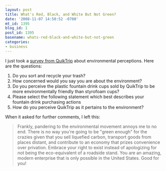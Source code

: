 ```yaml
---
layout: post
title: What's Red, Black, and White But Not Green?
date: '2008-11-07 14:50:52 -0700'
mt_id: 1395
blog_id: 1
post_id: 1395
basename: whats-red-black-and-white-but-not-green
categories:
- business
---
```

<p id="qt-green-intro">I just took a <a href="http://www.qtwebgroup.com/">survey from QuikTrip</a> about environmental perceptions. Here are the questions:</p><ol id="qt-green-questions"><li>Do you sort and recycle your trash?</li><li>How concerned would you say you are about the environment?</li><li>Do you perceive the plastic fountain drink cups sold by QuikTrip to be more environmentally friendly than styrofoam cups?</li><li>Please select the following statement which best describes your fountain drink purchasing actions</li><li>How do you perceive QuikTrip as it pertains to the environment?</li></ol><p id="qt-green-response">When it asked for further comments, I left this:</p><blockquote>Frankly, pandering to the environmental movement annoys me to no end. There is no way you're going to be "green enough" for the crazies given that you sell liquefied carbon, transport goods from places distant, and contribute to an economy that prizes convenience over privation. Embrace your right to exist instead of apologizing for not being the eco-equivalent of a roadside stand. You are an amazing, modern enterprise that is only possible in the United States. Good for you!</blockquote>
